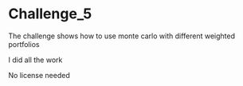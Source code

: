 # Challenge_5

The challenge shows how to use monte carlo with different weighted portfolios

I did all the work

No license needed